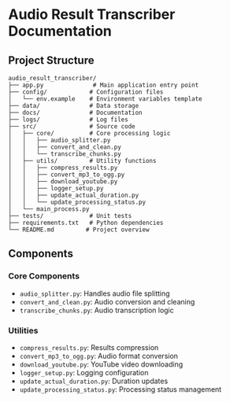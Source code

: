 # Audio Result Transcriber Documentation

## Project Structure

```
audio_result_transcriber/
├── app.py              # Main application entry point
├── config/            # Configuration files
│   └── env.example    # Environment variables template
├── data/              # Data storage
├── docs/              # Documentation
├── logs/              # Log files
├── src/               # Source code
│   ├── core/          # Core processing logic
│   │   ├── audio_splitter.py
│   │   ├── convert_and_clean.py
│   │   └── transcribe_chunks.py
│   ├── utils/         # Utility functions
│   │   ├── compress_results.py
│   │   ├── convert_mp3_to_ogg.py
│   │   ├── download_youtube.py
│   │   ├── logger_setup.py
│   │   ├── update_actual_duration.py
│   │   └── update_processing_status.py
│   └── main_process.py
├── tests/             # Unit tests
├── requirements.txt   # Python dependencies
└── README.md         # Project overview
```

## Components

### Core Components
- `audio_splitter.py`: Handles audio file splitting
- `convert_and_clean.py`: Audio conversion and cleaning
- `transcribe_chunks.py`: Audio transcription logic

### Utilities
- `compress_results.py`: Results compression
- `convert_mp3_to_ogg.py`: Audio format conversion
- `download_youtube.py`: YouTube video downloading
- `logger_setup.py`: Logging configuration
- `update_actual_duration.py`: Duration updates
- `update_processing_status.py`: Processing status management
